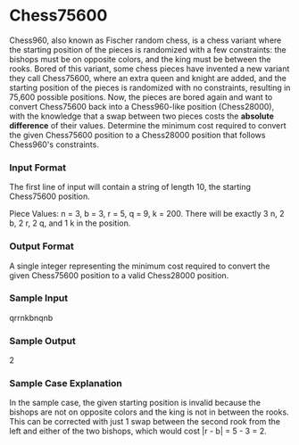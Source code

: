 # Chess75600

Chess960, also known as Fischer random chess, is a chess variant where the starting position of the pieces is randomized with a few constraints: the bishops must be on opposite colors, and the king must be between the rooks. Bored of this variant, some chess pieces have invented a new variant they call Chess75600, where an extra queen and knight are added, and the starting position of the pieces is randomized with no constraints, resulting in 75,600 possible positions. Now, the pieces are bored again and want to convert Chess75600 back into a Chess960-like position (Chess28000), with the knowledge that a swap between two pieces costs the **absolute difference** of their values. Determine the minimum cost required to convert the given Chess75600 position to a Chess28000 position that follows Chess960's constraints.

### Input Format

The first line of input will contain a string of length 10, the starting Chess75600 position.

Piece Values: n = 3, b = 3, r = 5, q = 9, k = 200. There will be exactly 3 n, 2 b, 2 r, 2 q, and 1 k in the position.

### Output Format

A single integer representing the minimum cost required to convert the given Chess75600 position to a valid Chess28000 position.

### Sample Input

qrrnkbnqnb

### Sample Output

$2$

### Sample Case Explanation

In the sample case, the given starting position is invalid because the bishops are not on opposite colors and the king is not in between the rooks. This can be corrected with just 1 swap between the second rook from the left and either of the two bishops, which would cost |r - b| = 5 - 3 = 2.
